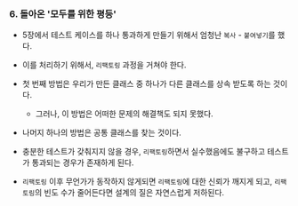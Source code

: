 ### 6. 돌아온 '모두를 위한 평등'



- 5장에서 테스트 케이스를 하나 통과하게 만들기 위해서 엄청난 `복사` - `붙여넣기`를 했다.
- 이를 처리하기 위해서, `리팩토링` 과정을 거쳐야 한다.
- 첫 번째 방법은 우리가 만든 클래스 중 하나가 다른 클래스를 상속 받도록 하는 것이다.
  - 그러나, 이 방법은 어떠한 문제의 해결책도 되지 못했다.
- 나머지 하나의 방법은 공통 클래스를 찾는 것이다.



- 충분한 테스트가 갖춰지지 않을 경우, `리팩토링`하면서 실수했음에도 불구하고 테스트가 통과되는 경우가 존재하게 된다.
- `리팩토링` 이후 무언가가 동작하지 않게되면 `리팩토링`에 대한 신뢰가 깨지게 되고, `리팩토링`의 빈도 수가 줄어든다면 설계의 질은 자연스럽게 저하된다.